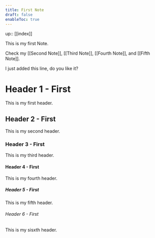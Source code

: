 ```yaml
---
title: First Note
draft: false
enableToc: true
---
```


up:: [[index]]

This is my first Note.

Check my [[Second Note]], [[Third Note]], [[Fourth Note]], and [[Fifth Note]].


I just added this line, do you like it?
# Header 1 - First

This is my first header.

## Header 2 - First

This is my second header.

### Header 3 - First

This is my third header.

#### Header 4 - First

This is my fourth header.

##### Header 5 - First

This is my fifth header.

###### Header 6 - First

This is my sisxth header.